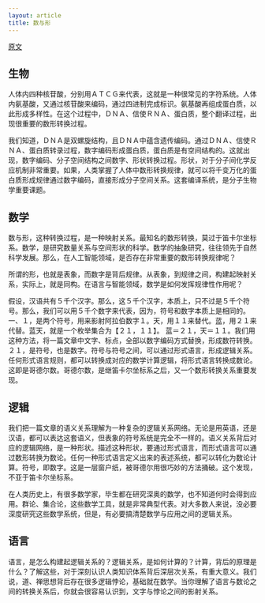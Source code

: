 ```yaml
---
layout: article
title: 数与形
---
```


[原文](http://blog.sina.com.cn/s/blog_4462623d0102y1qt.html)


## 生物

人体内四种核苷酸，分别用ＡＴＣＧ来代表，这就是一种很常见的字符系统。人体内氨基酸，又通过核苷酸来编码，通过四进制完成标识。氨基酸再组成蛋白质，以此形成多样性。在这个过程中，ＤＮＡ、信使ＲＮＡ、蛋白质，整个翻译过程，出现很重要的数形转换过程。

我们知道，ＤＮＡ是双螺旋结构，且ＤＮＡ中蕴含遗传编码。通过ＤＮＡ、信使ＲＮＡ、蛋白质转录过程，数字编码形成蛋白质，蛋白质是有空间结构的。这就出现，数字编码、分子空间结构之间数字、形状转换过程。形状，对于分子间化学反应机制非常重要。如果，人类掌握了人体中数形转换规律，就可以将千变万化的蛋白质形成规律通过数字编码，直接形成分子空间关系。这套编译系统，是分子生物学重要课题。

## 数学

数与形，这种转换过程，是一种映射关系。最知名的数形转换，莫过于笛卡尔坐标系。数学，是研究数量关系与空间形状的科学。数学的抽象研究，往往领先于自然科学发展。那么，在人工智能领域，是否存在非常重要的数形转换规律呢？


所谓的形，也就是表象，而数字是背后规律。从表象，到规律之间，构建起映射关系，实际上，就是同构。在语言与智能领域，数学是如何发挥规律性作用呢？

假设，汉语共有５千个汉字。那么，这５千个汉字，本质上，只不过是５千个符号。那么，我们可以用５千个数字来代表，因为，符号和数字本质上是相同的。一、１，是两个符号，用来影射阿拉伯数字１。天，用１１来替代。蓝，用２１来代替。蓝天，就是一个枚举集合为【２１，１１】。
蓝＝２１，天＝１１。我们用这种方法，将一篇文章中文字、标点，全部以数字编码方式替换，形成数符转换。２１，是符号，也是数字。符号与符号之间，可以通过形式语言，形成逻辑关系。任何形式语言规则，都可以转换成对应的数学计算逻辑，将形式语言转换成数论。这即是哥德尔数。哥德尔数，是继笛卡尔坐标系之后，又一个数形转换关系重要发现。


## 逻辑

我们把一篇文章的语义关系理解为一种复杂的逻辑关系网络。无论是用英语，还是汉语，都可以表达这套语义，但表象的符号系统是完全不一样的。语义关系背后对应的逻辑网络，是一种形状。描述这种形状，要通过形式语言，而形式语言可以通过数形转换为数论。任何一种形式语言定义出来的表述系统，都可以转化为数论计算。符号，即数字。这是一层窗户纸，被哥德尔用很巧妙的方法捅破。这个发现，不亚于笛卡尔坐标系。

在人类历史上，有很多数学家，毕生都在研究深奥的数学，也不知道何时会得到应用。群论、集合论，这些数学工具，就是非常典型代表。对大多数人来说，没必要深度研究这些数学系统，但是，有必要搞清楚数学与应用之间的逻辑关系。


## 语言

语言，是怎么构建起逻辑关系的？逻辑关系，是如何计算的？计算，背后的原理是什么？了解这些，对于深刻认识人类知识体系背后深层次关系，有重大意义。我们说，道、禅思想背后存在很多逻辑悖论，基础就在数学。当你理解了语言与数论之间的转换关系后，你就会很容易认识到，文字与悖论之间的影射关系。